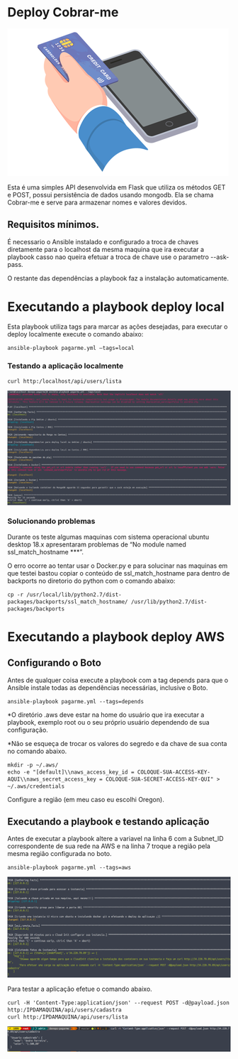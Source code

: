# Deploy Cobrar-me

![Deploy Centos](images/logo.png)

Esta é uma simples API desenvolvida em Flask que utiliza os métodos GET e POST, possui persistência de dados usando mongodb. Ela se chama Cobrar-me e serve para armazenar nomes e valores devidos.

## Requisitos mínimos. 

É necessario o Ansible instalado e configurado a troca de chaves diretamente para o localhost da mesma maquina que ira executar a playbook casso nao queira efetuar a troca de chave use o parametro --ask-pass.

O restante das dependências a playbook faz a instalação automaticamente. 

# Executando a playbook deploy local 

Esta playbook utiliza tags para marcar as ações desejadas, para executar o deploy localmente execute o comando abaixo:
```
ansible-playbook pagarme.yml –tags=local
```

### Testando a aplicação localmente
```
curl http:/localhost/api/users/lista
```

![Deploy Centos](images/image-centos.png)

### Solucionando problemas

Durante os teste algumas maquinas com sistema operacional ubuntu desktop 18.x apresentaram problemas de “No module named ssl_match_hostname ***”. 

O erro ocorre ao tentar usar o Docker.py e para solucinar nas maquinas em que testei bastou copiar o conteúdo de ssl_match_hostname para dentro de backports no diretorio do python com o comando abaixo: 
``` 
cp -r /usr/local/lib/python2.7/dist-packages/backports/ssl_match_hostname/ /usr/lib/python2.7/dist-packages/backports 
```

# Executando a playbook deploy AWS

## Configurando o Boto

Antes de qualquer coisa execute a playbook com a tag depends para que o Ansible instale todas as dependências necessárias, inclusive o Boto.
```
ansible-playbook pagarme.yml --tags=depends
```


*O diretório .aws deve estar na home do usuário que ira executar a playbook, exemplo root ou o seu próprio usuário dependendo de sua configuração.

*Não se esqueça de trocar os valores do segredo e da chave de sua conta no comando abaixo.
```
mkdir -p ~/.aws/
echo -e "[default]\\naws_access_key_id = COLOQUE-SUA-ACCESS-KEY-AQUI\\naws_secret_access_key = COLOQUE-SUA-SECRET-ACCESS-KEY-QUI" > ~/.aws/credentials
```
Configure a região (em meu caso eu escolhi Oregon).

## Executando a playbook e testando aplicação

Antes de executar a playbook altere a variavel na linha 6 com a Subnet_ID correspondente de sua rede na AWS e na linha 7 troque a região pela mesma região configurada no boto.
```
ansible-playbook pagarme.yml --tags=aws
```

![Deploy Centos](images/image-aws.png)

Para testar a aplicação efetue o comando abaixo.
```
curl -H 'Content-Type:application/json' --request POST -d@payload.json http:/IPDAMAQUINA/api/users/cadastra
curl http:/IPDAMAQUINA/api/users/lista
```
![Deploy Centos](images/teste.png)